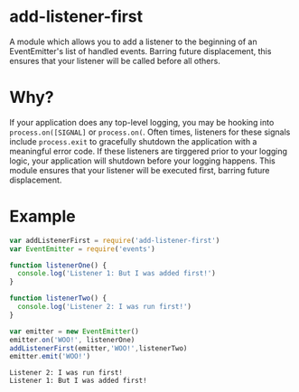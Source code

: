 add-listener-first
==================

A module which allows you to add a listener to the beginning of an EventEmitter's list of handled events. Barring future displacement, this ensures that your listener will be called before all others.

# Why?

If your application does any top-level logging, you may be hooking into `process.on([SIGNAL]` or `process.on(`. Often times, listeners for these signals include `process.exit` to gracefully shutdown the application with a meaningful error code. If these listeners are tirggered prior to your logging logic, your application will shutdown before your logging happens. This module ensures that your listener will be executed first, barring future displacement.

# Example

```js
var addListenerFirst = require('add-listener-first')
var EventEmitter = require('events')

function listenerOne() {
  console.log('Listener 1: But I was added first!')
}

function listenerTwo() {
  console.log('Listener 2: I was run first!')
}

var emitter = new EventEmitter()
emitter.on('WOO!', listenerOne)
addListenerFirst(emitter,'WOO!',listenerTwo)
emitter.emit('WOO!')
```

```text
Listener 2: I was run first!
Listener 1: But I was added first!
```
